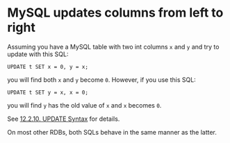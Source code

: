 # MySQL updates columns from left to right

Assuming you have a MySQL table with two int columns `x` and `y` and try to update with this SQL:

    UPDATE t SET x = 0, y = x;

you will find both `x` and `y` become `0`. However, if you use this SQL:

    UPDATE t SET y = x, x = 0;

you will find `y` has the old value of `x` and `x` becomes `0`.

See [12.2.10. UPDATE Syntax](http://dev.mysql.com/doc/refman/5.1/en/update.html) for details.

On most other RDBs, both SQLs behave in the same manner as the latter.
